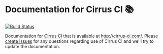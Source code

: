 # Documentation for Cirrus CI 📚

[![Build Status](https://api.cirrus-ci.com/github/cirruslabs/cirrus-ci-docs.svg)](https://cirrus-ci.com/github/cirruslabs/cirrus-ci-docs)

Documentation for [Cirrus CI](https://cirrus-ci.org/) that is available at http://cirrus-ci.com/. Please [create issues](https://github.com/cirruslabs/cirrus-ci-com/issues/new) 
for any questions regarding use of Cirrus CI and we'll try to update the documentation.
